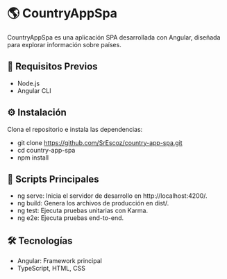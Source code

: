 # 🌎 CountryAppSpa

CountryAppSpa es una aplicación SPA desarrollada con Angular, diseñada para explorar información sobre países.

## 🚀 Requisitos Previos

- Node.js
- Angular CLI

## ⚙️ Instalación

Clona el repositorio e instala las dependencias:

- git clone https://github.com/SrEscoz/country-app-spa.git
- cd country-app-spa
- npm install

## 📜 Scripts Principales

- ng serve: Inicia el servidor de desarrollo en http://localhost:4200/.
- ng build: Genera los archivos de producción en dist/.
- ng test: Ejecuta pruebas unitarias con Karma.
- ng e2e: Ejecuta pruebas end-to-end.

## 🛠️ Tecnologías

- Angular: Framework principal
- TypeScript, HTML, CSS

